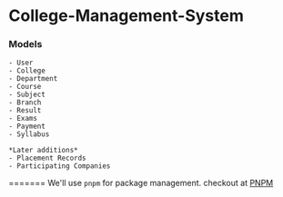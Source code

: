# College-Management-System

### Models

    - User
    - College
    - Department
    - Course
    - Subject
    - Branch
    - Result
    - Exams
    - Payment
    - Syllabus

    *Later additions*
    - Placement Records
    - Participating Companies
=======
We'll use `pnpm` for package management. checkout at [PNPM](https://pnpm.io/)
